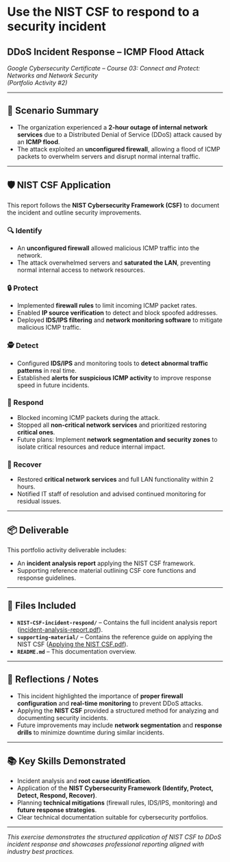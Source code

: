 # Use the NIST CSF to respond to a security incident

## DDoS Incident Response – ICMP Flood Attack  
*Google Cybersecurity Certificate – Course 03: Connect and Protect: Networks and Network Security*  
*(Portfolio Activity #2)*  

---

## 🎯 Scenario Summary  
- The organization experienced a **2-hour outage of internal network services** due to a Distributed Denial of Service (DDoS) attack caused by an **ICMP flood**.  
- The attack exploited an **unconfigured firewall**, allowing a flood of ICMP packets to overwhelm servers and disrupt normal internal traffic.  

---

## 🛡 NIST CSF Application  
This report follows the **NIST Cybersecurity Framework (CSF)** to document the incident and outline security improvements.

### 🔍 Identify  
- An **unconfigured firewall** allowed malicious ICMP traffic into the network.  
- The attack overwhelmed servers and **saturated the LAN**, preventing normal internal access to network resources.  

### 🔒 Protect  
- Implemented **firewall rules** to limit incoming ICMP packet rates.  
- Enabled **IP source verification** to detect and block spoofed addresses.  
- Deployed **IDS/IPS filtering** and **network monitoring software** to mitigate malicious ICMP traffic.

### 🕵️ Detect  
- Configured **IDS/IPS** and monitoring tools to **detect abnormal traffic patterns** in real time.  
- Established **alerts for suspicious ICMP activity** to improve response speed in future incidents.

### 🚨 Respond  
- Blocked incoming ICMP packets during the attack.  
- Stopped all **non-critical network services** and prioritized restoring **critical ones**.  
- Future plans: Implement **network segmentation and security zones** to isolate critical resources and reduce internal impact.

### 🔄 Recover  
- Restored **critical network services** and full LAN functionality within 2 hours.  
- Notified IT staff of resolution and advised continued monitoring for residual issues.

---

## 📦 Deliverable  
This portfolio activity deliverable includes:  
- An **incident analysis report** applying the NIST CSF framework.  
- Supporting reference material outlining CSF core functions and response guidelines.  

---

## 📂 Files Included  
- **`NIST-CSF-incident-respond/`** – Contains the full incident analysis report ([incident-analysis-report.pdf](./NIST-CSF-incident-respond/incident-analysis-report.pdf)).  
- **`supporting-material/`** – Contains the reference guide on applying the NIST CSF ([Applying the NIST CSF.pdf](./supporting-material/Applying%20the%20NIST%20CSF.pdf)).  
- **`README.md`** – This documentation overview.  

---

## 🧠 Reflections / Notes  
- This incident highlighted the importance of **proper firewall configuration** and **real-time monitoring** to prevent DDoS attacks.  
- Applying the **NIST CSF** provided a structured method for analyzing and documenting security incidents.  
- Future improvements may include **network segmentation** and **response drills** to minimize downtime during similar incidents.  

---

## 📚 Key Skills Demonstrated  
- Incident analysis and **root cause identification**.  
- Application of the **NIST Cybersecurity Framework (Identify, Protect, Detect, Respond, Recover)**.  
- Planning **technical mitigations** (firewall rules, IDS/IPS, monitoring) and **future response strategies**.  
- Clear technical documentation suitable for cybersecurity portfolios.  

---

*This exercise demonstrates the structured application of NIST CSF to DDoS incident response and showcases professional reporting aligned with industry best practices.*

